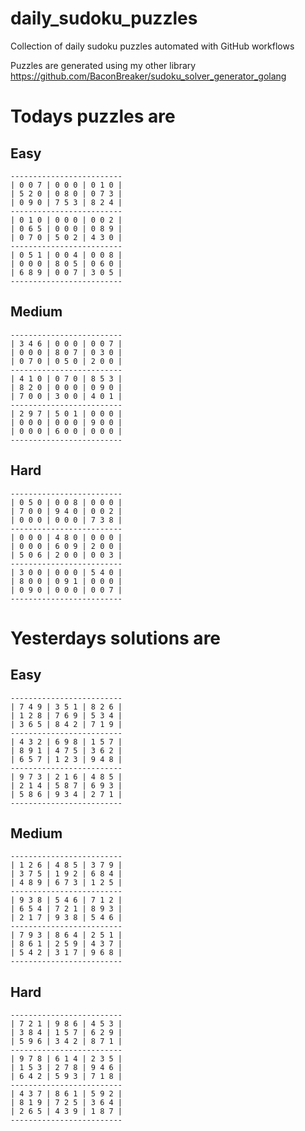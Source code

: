 
# daily_sudoku_puzzles 

Collection of daily sudoku puzzles automated with GitHub workflows 

Puzzles are generated using my other library https://github.com/BaconBreaker/sudoku_solver_generator_golang 
 

# Todays puzzles are 

## Easy 

```
-------------------------
| 0 0 7 | 0 0 0 | 0 1 0 | 
| 5 2 0 | 0 8 0 | 0 7 3 | 
| 0 9 0 | 7 5 3 | 8 2 4 | 
-------------------------
| 0 1 0 | 0 0 0 | 0 0 2 | 
| 0 6 5 | 0 0 0 | 0 8 9 | 
| 0 7 0 | 5 0 2 | 4 3 0 | 
-------------------------
| 0 5 1 | 0 0 4 | 0 0 8 | 
| 0 0 0 | 8 0 5 | 0 6 0 | 
| 6 8 9 | 0 0 7 | 3 0 5 | 
-------------------------
```
## Medium 

```
-------------------------
| 3 4 6 | 0 0 0 | 0 0 7 | 
| 0 0 0 | 8 0 7 | 0 3 0 | 
| 0 7 0 | 0 5 0 | 2 0 0 | 
-------------------------
| 4 1 0 | 0 7 0 | 8 5 3 | 
| 8 2 0 | 0 0 0 | 0 9 0 | 
| 7 0 0 | 3 0 0 | 4 0 1 | 
-------------------------
| 2 9 7 | 5 0 1 | 0 0 0 | 
| 0 0 0 | 0 0 0 | 9 0 0 | 
| 0 0 0 | 6 0 0 | 0 0 0 | 
-------------------------
```
## Hard 

```
-------------------------
| 0 5 0 | 0 0 8 | 0 0 0 | 
| 7 0 0 | 9 4 0 | 0 0 2 | 
| 0 0 0 | 0 0 0 | 7 3 8 | 
-------------------------
| 0 0 0 | 4 8 0 | 0 0 0 | 
| 0 0 0 | 6 0 9 | 2 0 0 | 
| 5 0 6 | 2 0 0 | 0 0 3 | 
-------------------------
| 3 0 0 | 0 0 0 | 5 4 0 | 
| 8 0 0 | 0 9 1 | 0 0 0 | 
| 0 9 0 | 0 0 0 | 0 0 7 | 
-------------------------
```
# Yesterdays solutions are 

## Easy 

```
-------------------------
| 7 4 9 | 3 5 1 | 8 2 6 | 
| 1 2 8 | 7 6 9 | 5 3 4 | 
| 3 6 5 | 8 4 2 | 7 1 9 | 
-------------------------
| 4 3 2 | 6 9 8 | 1 5 7 | 
| 8 9 1 | 4 7 5 | 3 6 2 | 
| 6 5 7 | 1 2 3 | 9 4 8 | 
-------------------------
| 9 7 3 | 2 1 6 | 4 8 5 | 
| 2 1 4 | 5 8 7 | 6 9 3 | 
| 5 8 6 | 9 3 4 | 2 7 1 | 
-------------------------
```
## Medium 

```
-------------------------
| 1 2 6 | 4 8 5 | 3 7 9 | 
| 3 7 5 | 1 9 2 | 6 8 4 | 
| 4 8 9 | 6 7 3 | 1 2 5 | 
-------------------------
| 9 3 8 | 5 4 6 | 7 1 2 | 
| 6 5 4 | 7 2 1 | 8 9 3 | 
| 2 1 7 | 9 3 8 | 5 4 6 | 
-------------------------
| 7 9 3 | 8 6 4 | 2 5 1 | 
| 8 6 1 | 2 5 9 | 4 3 7 | 
| 5 4 2 | 3 1 7 | 9 6 8 | 
-------------------------
```
## Hard 

```
-------------------------
| 7 2 1 | 9 8 6 | 4 5 3 | 
| 3 8 4 | 1 5 7 | 6 2 9 | 
| 5 9 6 | 3 4 2 | 8 7 1 | 
-------------------------
| 9 7 8 | 6 1 4 | 2 3 5 | 
| 1 5 3 | 2 7 8 | 9 4 6 | 
| 6 4 2 | 5 9 3 | 7 1 8 | 
-------------------------
| 4 3 7 | 8 6 1 | 5 9 2 | 
| 8 1 9 | 7 2 5 | 3 6 4 | 
| 2 6 5 | 4 3 9 | 1 8 7 | 
-------------------------
```
